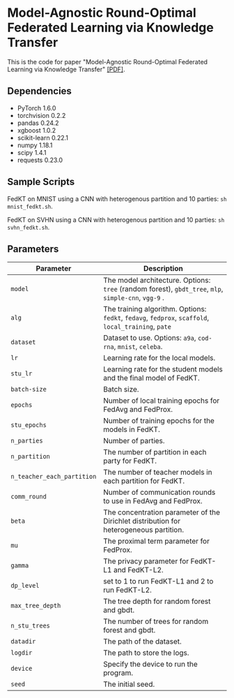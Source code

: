 # Model-Agnostic Round-Optimal Federated Learning via Knowledge Transfer
This is the code for paper "Model-Agnostic Round-Optimal Federated Learning via Knowledge Transfer" [[PDF]](https://arxiv.org/pdf/2010.01017.pdf).

## Dependencies
* PyTorch 1.6.0
* torchvision 0.2.2
* pandas 0.24.2
* xgboost 1.0.2
* scikit-learn 0.22.1
* numpy 1.18.1
* scipy 1.4.1
* requests 0.23.0


## Sample Scripts
FedKT on MNIST using a CNN with heterogenous partition and 10 parties: `sh mnist_fedkt.sh`.

FedKT on SVHN using a CNN with heterogenous partition and 10 parties: `sh svhn_fedkt.sh`.



## Parameters

| Parameter                      | Description                                 |
| ----------------------------- | ---------------------------------------- |
| `model`                     | The model architecture. Options: `tree` (random forest), `gbdt_tree`, `mlp`, `simple-cnn`, `vgg-9` .|
| `alg` | The training algorithm. Options: `fedkt`, `fedavg`, `fedprox`, `scaffold`, `local_training`, `pate`
| `dataset`      | Dataset to use. Options: `a9a`, `cod-rna`, `mnist`, `celeba`. |
| `lr` | Learning rate for the local models. |
| `stu_lr` | Learning rate for the student models and the final model of FedKT. |
| `batch-size` | Batch size. |
| `epochs` | Number of local training epochs for FedAvg and FedProx. |
| `stu_epochs` | Number of training epochs for the models in FedKT. |
| `n_parties` | Number of parties. |
| `n_partition` | The number of partition in each party for FedKT. |
| `n_teacher_each_partition` | The number of teacher models in each partition for FedKT. |
| `comm_round`    | Number of communication rounds to use in FedAvg and FedProx. |
| `beta` | The concentration parameter of the Dirichlet distribution for heterogeneous partition. |
| `mu` | The proximal term parameter for FedProx. |
| `gamma` | The privacy parameter for FedKT-L1 and FedKT-L2. |
| `dp_level` | set to 1 to run FedKT-L1 and 2 to run FedKT-L2. |
| `max_tree_depth` | The tree depth for random forest and gbdt. |
| `n_stu_trees` | The number of trees for random forest and gbdt. |
| `datadir` | The path of the dataset. |
| `logdir` | The path to store the logs. |
| `device` | Specify the device to run the program. |
| `seed` | The initial seed. |
